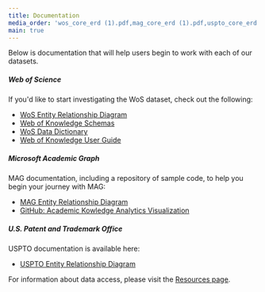 ```yaml
---
title: Documentation
media_order: 'wos_core_erd (1).pdf,mag_core_erd (1).pdf,uspto_core_erd (3).pdf'
main: true
---
```


Below is documentation that will help users begin to work with each of our datasets.

##### Web of Science #####
If you'd like to start investigating the WoS dataset, check out the following:
* [WoS Entity Relationship Diagram](wos_core_erd%20%281%29.pdf)
* [Web of Knowledge Schemas](https://iuni.iu.edu/files/WoS_Documents/scientific_thomsonreuters_com_schema_wok5_X_rawxml_public.pdf)
* [WoS Data Dictionary](https://iuni.iu.edu/files/WoS_Documents/Web_of_Science_Data_Dictionary.pdf)
* [Web of Knowledge User Guide](https://iuni.iu.edu/files/WoS_Documents/WoKRawXML20130509.pdf)

##### Microsoft Academic Graph #####
MAG documentation, including a repository of sample code, to help you begin your journey with MAG:
* [MAG Entity Relationship Diagram](mag_core_erd%20%281%29.pdf)
* [GitHub: Academic Kowledge Analytics Visualization](https://github.com/Azure-Samples/academic-knowledge-analytics-visualization)

##### U.S. Patent and Trademark Office #####
USPTO documentation is available here:
* [USPTO Entity Relationship Diagram](uspto_core_erd%20%283%29.pdf)

For information about data access, please visit the [Resources page](https://cadre.iu.edu/resources). 